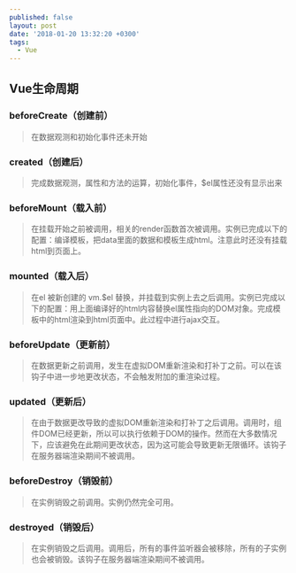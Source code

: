 ```yaml
---
published: false
layout: post
date: '2018-01-20 13:32:20 +0300'
tags:
  - Vue
---
```

## Vue生命周期

### beforeCreate（创建前） 
>在数据观测和初始化事件还未开始

### created（创建后） 
>完成数据观测，属性和方法的运算，初始化事件，$el属性还没有显示出来

### beforeMount（载入前） 

>在挂载开始之前被调用，相关的render函数首次被调用。实例已完成以下的配置：编译模板，把data里面的数据和模板生成html。注意此时还没有挂载html到页面上。

### mounted（载入后） 

>在el 被新创建的 vm.$el 替换，并挂载到实例上去之后调用。实例已完成以下的配置：用上面编译好的html内容替换el属性指向的DOM对象。完成模板中的html渲染到html页面中。此过程中进行ajax交互。

### beforeUpdate（更新前） 

>在数据更新之前调用，发生在虚拟DOM重新渲染和打补丁之前。可以在该钩子中进一步地更改状态，不会触发附加的重渲染过程。

### updated（更新后） 

>在由于数据更改导致的虚拟DOM重新渲染和打补丁之后调用。调用时，组件DOM已经更新，所以可以执行依赖于DOM的操作。然而在大多数情况下，应该避免在此期间更改状态，因为这可能会导致更新无限循环。该钩子在服务器端渲染期间不被调用。

### beforeDestroy（销毁前） 

>在实例销毁之前调用。实例仍然完全可用。

### destroyed（销毁后） 

>在实例销毁之后调用。调用后，所有的事件监听器会被移除，所有的子实例也会被销毁。该钩子在服务器端渲染期间不被调用。
